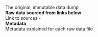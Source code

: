 The original, immutable data dump  
**Raw data sourced from links below**  
  Link to sources -  
**Metadata**  
  Metadata explained for each raw data file
  
